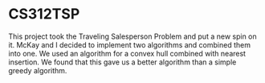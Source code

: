 # CS312TSP

This project took the Traveling Salesperson Problem and put a new spin on it. McKay and I decided to implement two algorithms and combined them into one. We used an algorithm for a convex hull combined with nearest insertion. We found that this gave us a better algorithm than a simple greedy algorithm.


